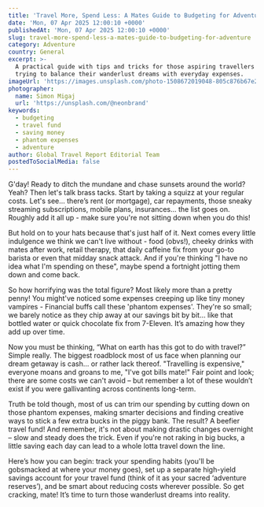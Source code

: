 ```yaml
---
title: 'Travel More, Spend Less: A Mates Guide to Budgeting for Adventure'
date: 'Mon, 07 Apr 2025 12:00:10 +0000'
publishedAt: 'Mon, 07 Apr 2025 12:00:10 +0000'
slug: travel-more-spend-less-a-mates-guide-to-budgeting-for-adventure
category: Adventure
country: General
excerpt: >-
  A practical guide with tips and tricks for those aspiring travellers who are
  trying to balance their wanderlust dreams with everyday expenses.
imageUrl: 'https://images.unsplash.com/photo-1508672019048-805c876b67e2'
photographer:
  name: Simon Migaj
  url: 'https://unsplash.com/@neonbrand'
keywords:
  - budgeting
  - travel fund
  - saving money
  - phantom expenses
  - adventure
author: Global Travel Report Editorial Team
postedToSocialMedia: false
---
```

G'day! Ready to ditch the mundane and chase sunsets around the world? Yeah? Then let's talk brass tacks. Start by taking a squizz at your regular costs. Let's see... there’s rent (or mortgage), car repayments, those sneaky streaming subscriptions, mobile plans, insurances... the list goes on. Roughly add it all up - make sure you're not sitting down when you do this!

But hold on to your hats because that's just half of it. Next comes every little indulgence we think we can't live without - food (obvs!), cheeky drinks with mates after work, retail therapy, that daily caffeine fix from your go-to barista or even that midday snack attack. And if you're thinking "I have no idea what I'm spending on these", maybe spend a fortnight jotting them down and come back.

So how horrifying was the total figure? Most likely more than a pretty penny! You might've noticed some expenses creeping up like tiny money vampires - Financial buffs call these 'phantom expenses'. They're so small; we barely notice as they chip away at our savings bit by bit… like that bottled water or quick chocolate fix from 7-Eleven. It’s amazing how they add up over time.

Now you must be thinking, “What on earth has this got to do with travel?” Simple really. The biggest roadblock most of us face when planning our dream getaway is cash… or rather lack thereof. "Travelling is expensive," everyone moans and groans to me, "I've got bills mate!" Fair point and look; there are some costs we can't avoid – but remember a lot of these wouldn’t exist if you were gallivanting across continents long-term.

Truth be told though, most of us can trim our spending by cutting down on those phantom expenses, making smarter decisions and finding creative ways to stick a few extra bucks in the piggy bank. The result? A beefier travel fund! And remember, it's not about making drastic changes overnight – slow and steady does the trick. Even if you're not raking in big bucks, a little saving each day can lead to a whole lotta travel down the line.

Here’s how you can begin: track your spending habits (you'll be gobsmacked at where your money goes), set up a separate high-yield savings account for your travel fund (think of it as your sacred ‘adventure reserves’), and be smart about reducing costs wherever possible. So get cracking, mate! It’s time to turn those wanderlust dreams into reality.
